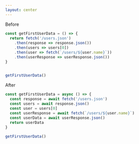 ```yaml
---
layout: center
---
```


<div class="grid grid-cols-2 gap-x-4"><div>

Before

```js
const getFirstUserData = () => {
  return fetch('/users.json')
    .then(response => response.json())
    .then(users => users[0])
    .then(user => fetch(`/users/${user.name}`))
    .then(userResponse => userResponse.json())
}


getFirstUserData()
```

</div>

<div v-click>

After

```js
const getFirstUserData = async () => {
  const response = await fetch('/users.json')
  const users = await response.json()
  const user = users[0]
  const userResponse = await fetch(`/users/${user.name}`)
  const userData = await userResponse.json()
  return userData
}

getFirstUserData()
```

</div></div>

<style>
code {
    font-size: 12px ;
}
</style>
